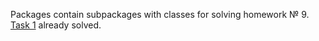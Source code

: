 Packages contain subpackages with classes for solving homework № 9.
[Task 1](https://github.com/IvanHayel/TeachMeSkills_HW_Lesson_9/tree/master/com/techmeskills/task_1) already solved.
